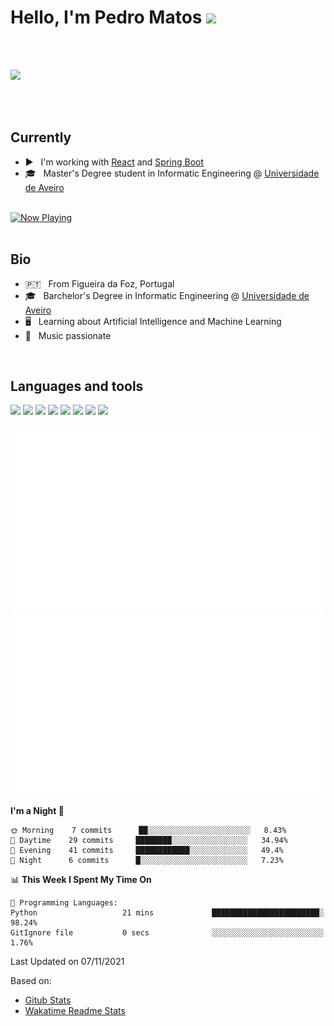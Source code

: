 <h1>Hello, I'm Pedro Matos <img src="https://media.giphy.com/media/hvRJCLFzcasrR4ia7z/giphy.gif" width="25px"></h1>

<br />

<a href="https://www.linkedin.com/in/pedrodlmatos/">
  <img align="left" alt="" width="50px" src="https://img.icons8.com/color/48/000000/linkedin.png" />
</a>

<a href="https://open.spotify.com/user/1174876034">
  <img align="left" alt="" width="50px" src="https://img.icons8.com/fluency/48/000000/spotify.png" />
</a>

<br />

![](https://visitor-badge.glitch.me/badge?page_id=pedrodlmatos.pedrodlmatos)

<br />
<br />

<h2>Currently</h2>

 - ▶️ &nbsp; I'm working with [React](https://reactjs.org/) and [Spring Boot](https://spring.io/projects/spring-boot)
 - 🎓 &nbsp; Master's Degree student in Informatic Engineering @ [Universidade de Aveiro][ua]

<br />
<a href="https://now-playing-henna.vercel.app/now-playing?open">
    <img src="https://now-playing-henna.vercel.app/now-playing" width="256" height="64" alt="Now Playing">
</a>

<br />
<br />

<h2>Bio</h2>

 - 🇵🇹 &nbsp; From Figueira da Foz, Portugal
 - 🎓 &nbsp; Barchelor's Degree in Informatic Engineering @ [Universidade de Aveiro][ua]
 - 🖥️ &nbsp; Learning about Artificial Intelligence and Machine Learning 
 - 🎸 &nbsp; Music passionate

<br />

<h2>Languages and tools</h2>

<code><img height="30" src="https://img.icons8.com/color/96/000000/python.png"/></code>
<code><img height="30" src="https://img.icons8.com/color/48/000000/javascript.png"/></code>
<code><img height="30" src="https://img.icons8.com/color/48/000000/html-5.png"/></code>
<code><img height="30" src="https://img.icons8.com/officel/30/000000/react.png"/></code>
<code><img height="30" src="https://img.icons8.com/color/48/000000/java-coffee-cup-logo.png"/></code>
<code><img height="30" src="https://img.icons8.com/color/48/000000/spring-logo.png"/></code>
<code><img height="30" src="https://img.icons8.com/color/48/000000/postgreesql.png"/></code>
<code><img height="30" src="https://img.icons8.com/color/48/000000/docker.png"/></code>

![](generated/overview.svg) ![](generated/languages.svg)


<!--START_SECTION:waka-->
**I'm a Night 🦉** 

```text
🌞 Morning    7 commits      ██░░░░░░░░░░░░░░░░░░░░░░░   8.43% 
🌆 Daytime    29 commits     ████████░░░░░░░░░░░░░░░░░   34.94% 
🌃 Evening    41 commits     ████████████░░░░░░░░░░░░░   49.4% 
🌙 Night      6 commits      █░░░░░░░░░░░░░░░░░░░░░░░░   7.23%

```


📊 **This Week I Spent My Time On** 

```text
💬 Programming Languages: 
Python                   21 mins             ████████████████████████░   98.24% 
GitIgnore file           0 secs              ░░░░░░░░░░░░░░░░░░░░░░░░░   1.76%

```


 Last Updated on 07/11/2021
<!--END_SECTION:waka-->

Based on:
 - [Gitub Stats][github]
 - [Wakatime Readme Stats][wakatime]

[ua]: www.ua.pt
[github]: https://github.com/jstrieb/github-stats
[wakatime]: https://github.com/anmol098/waka-readme-stats 
